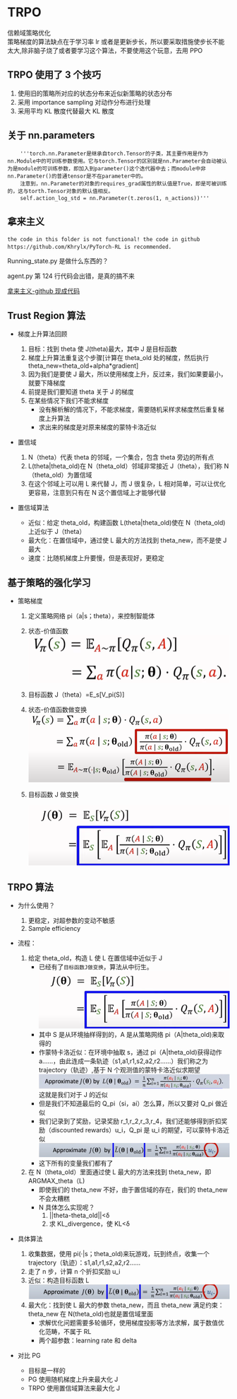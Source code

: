 # TRPO

信赖域策略优化  
策略梯度的算法缺点在于学习率 lr 或者是更新步长，所以要采取措施使步长不能太大,除非脑子烧了或者要学习这个算法，不要使用这个玩意，去用 PPO

## TRPO 使用了 3 个技巧

1. 使用旧的策略所对应的状态分布来近似新策略的状态分布
2. 采用 importance sampling 对动作分布进行处理
3. 采用平均 KL 散度代替最大 KL 散度

## 关于 nn.parameters

        '''torch.nn.Parameter是继承自torch.Tensor的子类，其主要作用是作为nn.Module中的可训练参数使用。它与torch.Tensor的区别就是nn.Parameter会自动被认为是module的可训练参数，即加入到parameter()这个迭代器中去；而module中非nn.Parameter()的普通tensor是不在parameter中的。
        注意到，nn.Parameter的对象的requires_grad属性的默认值是True，即是可被训练的，这与torth.Tensor对象的默认值相反。
        self.action_log_std = nn.Parameter(t.zeros(1, n_actions))'''

## 拿来主义

`the code in this folder is not functional! the code in github https://github.com/Khrylx/PyTorch-RL is recommended.`

Running_state.py 是做什么东西的？

agent.py 第 124 行代码会出错，是真的搞不来

[拿来主义-github 现成代码](https://github.com/Khrylx/PyTorch-RL)

## Trust Region 算法

- 梯度上升算法回顾

  1. 目标：找到 theta 使 J(theta)最大，其中 J 是目标函数
  2. 梯度上升算法重复这个步骤\[计算在 theta_old 处的梯度，然后执行 theta_new=theta_old+alpha\*gradient\]
  3. 因为我们是要使 J 最大，所以使用梯度上升，反过来，我们如果要最小，就要下降梯度
  4. 前提是我们要知道 theta 关于 J 的梯度
  5. 在某些情况下我们不能求梯度
     - 没有解析解的情况下，不能求梯度，需要随机采样求梯度然后重复梯度上升算法
     - 求出来的梯度是对原来梯度的蒙特卡洛近似

- 置信域

  1. N（theta）代表 theta 的邻域，一个集合，包含 theta 旁边的所有点
  2. L(theta|theta_old)在 N（theta_old）邻域非常接近 J（theta），我们称 N（theta_old）为置信域
  3. 在这个邻域上可以用 L 来代替 J，而 J 很复杂，L 相对简单，可以让优化更容易，注意到只有在 N 这个置信域上才能够代替

- 置信域算法
  - 近似：给定 theta_old，构建函数 L(theta|theta_old)使在 N（theta_old)上近似于 J（theta）
  - 最大化：在置信域中，通过使 L 最大的方法找到 theta_new，而不是使 J 最大
  - 速度：比随机梯度上升要慢，但是表现好，更稳定

## 基于策略的强化学习

- 策略梯度

  1. 定义策略网络 pi（a|s；theta），来控制智能体
  2. 状态-价值函数
     <br>![](./assets/value.png)
  3. 目标函数 J（theta）=E_s\[V_pi(S)\]
  4. 状态-价值函数做变换 <br>![](./assets/value_transform.png)
  5. 目标函数 J 做变换

     ![](./assets/Jtheta.png)

## TRPO 算法

- 为什么使用？

  1. 更稳定，对超参数的变动不敏感
  2. Sample efficiency

- 流程：

  1. 给定 theta_old，构造 L 使 L 在置信域中近似于 J
     - 已经有了`目标函数J做变换`，算法从中衍生。![](./assets/Jtheta.png)
     - 其中 S 是从环境抽样得到的，A 是从策略网络 pi（A|theta_old)来取得的
     - 作蒙特卡洛近似：在环境中抽取 s，通过 pi（A|theta_old)获得动作 a……，由此连成一条轨迹（s1,a1,r1,s2,a2,r2……）我们称之为 trajectory（轨迹）,基于 N 个观测值的蒙特卡洛近似求期望![](./assets/approximation.png) 这就是我们对于 J 的近似
     - 但是我们不知道最后的 Q_pi（si，ai）怎么算，所以又要对 Q_pi 做近似
     - 我们记录到了奖励，记录奖励 r_1,r_2,r_3,r_4，我们还能够得到折扣奖励（discounted rewards）u_i，Q_pi 是 u_i 的期望，可以蒙特卡洛近似![](./assets/discountedRewards.png)
     - 这下所有的变量我们都有了
  2. 在 N（theta_old）里面通过使 L 最大的方法来找到 theta_new，即 ARGMAX_theta（L)
     - 即使我们的 theta_new 不好，由于置信域的存在，我们的 theta_new 不会太糟糕
     - N 具体怎么实现呢？
       1. ||theta-theta_old||<δ
       2. 求 KL_divergence，使 KL<δ

- 具体算法

  1. 收集数据，使用 pi(·|s；theta_old)来玩游戏，玩到终点，收集一个 trajectory（轨迹）：s1,a1,r1,s2,a2,r2……
  2. 走了 n 步，计算 n 个折扣奖励 u_i
  3. 近似：构造目标函数 L![](./assets/discountedRewards.png)
  4. 最大化：找到使 L 最大的参数 theta_new，而且 theta_new 满足约束：theta_new 在 N(theta_old)也就是置信域里面
     - 求解优化问题需要多轮循环，使用梯度投影等方法求解，属于数值优化范畴，不属于 RL
     - 两个超参数：learning rate 和 delta

- 对比 PG
  - 目标是一样的
  - PG 使用随机梯度上升来最大化 J
  - TRPO 使用置信域算法来最大化 J

